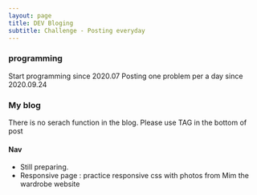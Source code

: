 ```yaml
---
layout: page
title: DEV Bloging
subtitle: Challenge - Posting everyday
---
```


### programming

Start programming since 2020.07
Posting one problem per a day since 2020.09.24

### My blog

There is no serach function in the blog.
Please use TAG in the bottom of post

#### Nav

- Still preparing.
- Responsive page : practice responsive css with photos from Mim the wardrobe website
